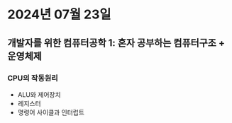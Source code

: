 # 2024년 07월 23일

## 개발자를 위한 컴퓨터공학 1: 혼자 공부하는 컴퓨터구조 + 운영체제

### CPU의 작동원리

- ALU와 제어장치
- 레지스터
- 명령어 사이클과 인터럽트
